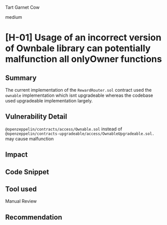 Tart Garnet Cow

medium

# [H-01] Usage of an incorrect version of Ownbale library can potentially malfunction all onlyOwner functions

## Summary 
The current implementation of the `RewardRouter.sol` contract used the `ownable` implementation which isnt upgradeable whereas the codebase used upgradeable implementation largely. 

## Vulnerability Detail

`@openzeppelin/contracts/access/Ownable.sol` instead of `@openzeppelin/contracts-upgradeable/access/OwnableUpgradeable.sol.` may cause malfunction

## Impact

## Code Snippet

## Tool used

Manual Review

## Recommendation
